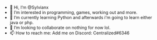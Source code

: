 - 👋 Hi, I’m @Sylvianx
- 👀 I’m interested in programming, games, working out and more.
- 🌱 I’m currently learning Python and afterwards i'm going to learn either java or php.
- 💞️ I’m looking to collaborate on nothing for now lol.
- 📫 How to reach me: Add me on Discord: Centralized#6346

<!---
Sylvianx/Sylvianx is a ✨ special ✨ repository because its `README.md` (this file) appears on your GitHub profile.
You can click the Preview link to take a look at your changes.
--->
